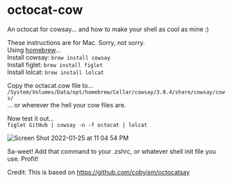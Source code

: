 # octocat-cow
An octocat for cowsay... and how to make your shell as cool as mine :)

These instructions are for Mac. Sorry, not sorry.  
Using [homebrew](https://brew.sh/)...  
Install cowsay: `brew install cowsay`  
Install figlet: `brew install figlet`  
Install lolcat: `brew install lolcat`  

Copy the octacat.cow file to...  
`/System/Volumes/Data/opt/homebrew/Cellar/cowsay/3.8.4/share/cowsay/cows/`  
... or wherever the hell your cow files are.

Now test it out...  
`figlet GitHub | cowsay -n -f octocat | lolcat`  

![Screen Shot 2022-01-25 at 11 04 54 PM](https://user-images.githubusercontent.com/95243761/151118366-a6ada65b-6e21-4b39-aab2-57152a27b31b.png)

Sa-weet! Add that command to your .zshrc, or whatever shell init file you use. Profit!

Credit: This is based on https://github.com/cobyism/octocatsay
